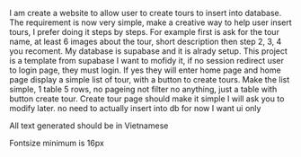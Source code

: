 I am create a website to allow user to create tours to insert into database. The requirement is now very simple, make a creative way to help user insert tours, I prefer doing it steps by steps. For example first is ask for the tour name, at least 6 images about the tour, short description then step 2, 3, 4 you recoment. My database is supabase and it is alrady setup. This project is a template from supabase I want to mofidy it, if no session redirect user to login page, they must login. If yes they will enter home page and home page display a simple list of tour, with a button to create tours. Make the list simple, 1 table 5 rows, no pageing not filter no anything, just a table with button create tour. Create tour page should make it simple I will ask you to modify later. no need to actually insert into db for now I want ui only


All text generated should be in Vietnamese

Fontsize minimum is 16px
